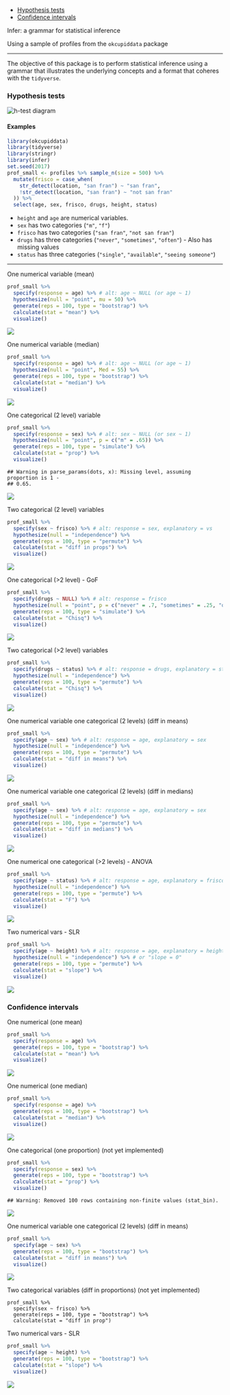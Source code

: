 
-   [Hypothesis tests](#hypothesis-tests)
-   [Confidence intervals](#confidence-intervals)

Infer: a grammar for statistical inference

Using a sample of profiles from the `okcupiddata` package

------------------------------------------------------------------------

The objective of this package is to perform statistical inference using a grammar that illustrates the underlying concepts and a format that coheres with the `tidyverse`.

### Hypothesis tests

![h-test diagram](figs/ht-diagram.png)

#### Examples

``` r
library(okcupiddata)
library(tidyverse)
library(stringr)
library(infer)
set.seed(2017)
prof_small <- profiles %>% sample_n(size = 500) %>% 
  mutate(frisco = case_when(
    str_detect(location, "san fran") ~ "san fran",
    !str_detect(location, "san fran") ~ "not san fran"
  )) %>% 
  select(age, sex, frisco, drugs, height, status)
```

-   `height` and `age` are numerical variables.
-   `sex` has two categories (`"m"`, `"f"`)
-   `frisco` has two categories (`"san fran"`, `"not san fran"`)
-   `drugs` has three categories (`"never"`, `"sometimes"`, `"often"`) - Also has missing values
-   `status` has three categories (`"single"`, `"available"`, `"seeing someone"`)

------------------------------------------------------------------------

One numerical variable (mean)

``` r
prof_small %>%
  specify(response = age) %>% # alt: age ~ NULL (or age ~ 1)
  hypothesize(null = "point", mu = 50) %>% 
  generate(reps = 100, type = "bootstrap") %>% 
  calculate(stat = "mean") %>% 
  visualize()
```

![](profiles_examples_files/figure-markdown_github-ascii_identifiers/unnamed-chunk-2-1.png)

One numerical variable (median)

``` r
prof_small %>%
  specify(response = age) %>% # alt: age ~ NULL (or age ~ 1)
  hypothesize(null = "point", Med = 55) %>% 
  generate(reps = 100, type = "bootstrap") %>% 
  calculate(stat = "median") %>% 
  visualize()
```

![](profiles_examples_files/figure-markdown_github-ascii_identifiers/unnamed-chunk-3-1.png)

One categorical (2 level) variable

``` r
prof_small %>%
  specify(response = sex) %>% # alt: sex ~ NULL (or sex ~ 1)
  hypothesize(null = "point", p = c("m" = .65)) %>% 
  generate(reps = 100, type = "simulate") %>% 
  calculate(stat = "prop") %>% 
  visualize()
```

    ## Warning in parse_params(dots, x): Missing level, assuming proportion is 1 -
    ## 0.65.

![](profiles_examples_files/figure-markdown_github-ascii_identifiers/unnamed-chunk-4-1.png)

Two categorical (2 level) variables

``` r
prof_small %>%
  specify(sex ~ frisco) %>% # alt: response = sex, explanatory = vs
  hypothesize(null = "independence") %>%
  generate(reps = 100, type = "permute") %>%
  calculate(stat = "diff in props") %>% 
  visualize()
```

![](profiles_examples_files/figure-markdown_github-ascii_identifiers/unnamed-chunk-5-1.png)

One categorical (&gt;2 level) - GoF

``` r
prof_small %>%
  specify(drugs ~ NULL) %>% # alt: response = frisco
  hypothesize(null = "point", p = c("never" = .7, "sometimes" = .25, "often" = .05)) %>%
  generate(reps = 100, type = "simulate") %>%
  calculate(stat = "Chisq") %>% 
  visualize()
```

![](profiles_examples_files/figure-markdown_github-ascii_identifiers/unnamed-chunk-6-1.png)

Two categorical (&gt;2 level) variables

``` r
prof_small %>%
  specify(drugs ~ status) %>% # alt: response = drugs, explanatory = status
  hypothesize(null = "independence") %>%
  generate(reps = 100, type = "permute") %>%
  calculate(stat = "Chisq") %>% 
  visualize()
```

![](profiles_examples_files/figure-markdown_github-ascii_identifiers/unnamed-chunk-7-1.png)

One numerical variable one categorical (2 levels) (diff in means)

``` r
prof_small %>%
  specify(age ~ sex) %>% # alt: response = age, explanatory = sex
  hypothesize(null = "independence") %>%
  generate(reps = 100, type = "permute") %>%
  calculate(stat = "diff in means") %>% 
  visualize()
```

![](profiles_examples_files/figure-markdown_github-ascii_identifiers/unnamed-chunk-8-1.png)

One numerical variable one categorical (2 levels) (diff in medians)

``` r
prof_small %>%
  specify(age ~ sex) %>% # alt: response = age, explanatory = sex
  hypothesize(null = "independence") %>%
  generate(reps = 100, type = "permute") %>%
  calculate(stat = "diff in medians") %>% 
  visualize()
```

![](profiles_examples_files/figure-markdown_github-ascii_identifiers/unnamed-chunk-9-1.png)

One numerical one categorical (&gt;2 levels) - ANOVA

``` r
prof_small %>%
  specify(age ~ status) %>% # alt: response = age, explanatory = frisco
  hypothesize(null = "independence") %>%
  generate(reps = 100, type = "permute") %>%
  calculate(stat = "F") %>% 
  visualize()
```

![](profiles_examples_files/figure-markdown_github-ascii_identifiers/unnamed-chunk-10-1.png)

Two numerical vars - SLR

``` r
prof_small %>%
  specify(age ~ height) %>% # alt: response = age, explanatory = height
  hypothesize(null = "independence") %>% # or "slope = 0"
  generate(reps = 100, type = "permute") %>%
  calculate(stat = "slope") %>% 
  visualize()
```

![](profiles_examples_files/figure-markdown_github-ascii_identifiers/unnamed-chunk-11-1.png)

### Confidence intervals

One numerical (one mean)

``` r
prof_small %>%
  specify(response = age) %>%
  generate(reps = 100, type = "bootstrap") %>%
  calculate(stat = "mean") %>% 
  visualize()
```

![](profiles_examples_files/figure-markdown_github-ascii_identifiers/unnamed-chunk-12-1.png)

One numerical (one median)

``` r
prof_small %>%
  specify(response = age) %>%
  generate(reps = 100, type = "bootstrap") %>%
  calculate(stat = "median") %>% 
  visualize()
```

![](profiles_examples_files/figure-markdown_github-ascii_identifiers/unnamed-chunk-13-1.png)

One categorical (one proportion) (not yet implemented)

``` r
prof_small %>%
  specify(response = sex) %>%
  generate(reps = 100, type = "bootstrap") %>%
  calculate(stat = "prop") %>% 
  visualize()
```

    ## Warning: Removed 100 rows containing non-finite values (stat_bin).

![](profiles_examples_files/figure-markdown_github-ascii_identifiers/unnamed-chunk-14-1.png)

One numerical variable one categorical (2 levels) (diff in means)

``` r
prof_small %>%
  specify(age ~ sex) %>%
  generate(reps = 100, type = "bootstrap") %>%
  calculate(stat = "diff in means") %>% 
  visualize()
```

![](profiles_examples_files/figure-markdown_github-ascii_identifiers/unnamed-chunk-15-1.png)

Two categorical variables (diff in proportions) (not yet implemented)

    prof_small %>%
      specify(sex ~ frisco) %>%
      generate(reps = 100, type = "bootstrap") %>%
      calculate(stat = "diff in prop")

Two numerical vars - SLR

``` r
prof_small %>%
  specify(age ~ height) %>% 
  generate(reps = 100, type = "bootstrap") %>%
  calculate(stat = "slope") %>% 
  visualize()
```

![](profiles_examples_files/figure-markdown_github-ascii_identifiers/unnamed-chunk-16-1.png)
